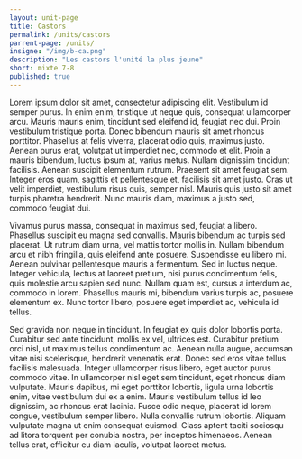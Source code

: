 ```yaml
---
layout: unit-page
title: Castors
permalink: /units/castors
parrent-page: /units/
insigne: "/img/b-ca.png"
description: "Les castors l'unité la plus jeune"
short: mixte 7-8
published: true
---
```




Lorem ipsum dolor sit amet, consectetur adipiscing elit. Vestibulum id semper purus. In enim enim, tristique ut neque quis, consequat ullamcorper arcu. Mauris mauris enim, tincidunt sed eleifend id, feugiat nec dui. Proin vestibulum tristique porta. Donec bibendum mauris sit amet rhoncus porttitor. Phasellus at felis viverra, placerat odio quis, maximus justo. Aenean purus erat, volutpat ut imperdiet nec, commodo et elit. Proin a mauris bibendum, luctus ipsum at, varius metus. Nullam dignissim tincidunt facilisis. Aenean suscipit elementum rutrum. Praesent sit amet feugiat sem. Integer eros quam, sagittis et pellentesque et, facilisis sit amet justo. Cras ut velit imperdiet, vestibulum risus quis, semper nisl. Mauris quis justo sit amet turpis pharetra hendrerit. Nunc mauris diam, maximus a justo sed, commodo feugiat dui.

Vivamus purus massa, consequat in maximus sed, feugiat a libero. Phasellus suscipit eu magna sed convallis. Mauris bibendum ac turpis sed placerat. Ut rutrum diam urna, vel mattis tortor mollis in. Nullam bibendum arcu et nibh fringilla, quis eleifend ante posuere. Suspendisse eu libero mi. Aenean pulvinar pellentesque mauris a fermentum. Sed in luctus neque. Integer vehicula, lectus at laoreet pretium, nisi purus condimentum felis, quis molestie arcu sapien sed nunc. Nullam quam est, cursus a interdum ac, commodo in lorem. Phasellus mauris mi, bibendum varius turpis ac, posuere elementum ex. Nunc tortor libero, posuere eget imperdiet ac, vehicula id tellus.

Sed gravida non neque in tincidunt. In feugiat ex quis dolor lobortis porta. Curabitur sed ante tincidunt, mollis ex vel, ultrices est. Curabitur pretium orci nisl, ut maximus tellus condimentum ac. Aenean nulla augue, accumsan vitae nisi scelerisque, hendrerit venenatis erat. Donec sed eros vitae tellus facilisis malesuada. Integer ullamcorper risus libero, eget auctor purus commodo vitae. In ullamcorper nisl eget sem tincidunt, eget rhoncus diam vulputate. Mauris dapibus, mi eget porttitor lobortis, ligula urna lobortis enim, vitae vestibulum dui ex a enim. Mauris vestibulum tellus id leo dignissim, ac rhoncus erat lacinia. Fusce odio neque, placerat id lorem congue, vestibulum semper libero. Nulla convallis rutrum lobortis. Aliquam vulputate magna ut enim consequat euismod. Class aptent taciti sociosqu ad litora torquent per conubia nostra, per inceptos himenaeos. Aenean tellus erat, efficitur eu diam iaculis, volutpat laoreet metus. 
